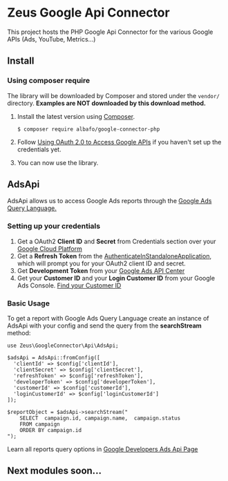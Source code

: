 
# Zeus Google Api Connector

This project hosts the PHP Google Api Connector for the various Google APIs (Ads, YouTube, Metrics...)

## Install

### Using composer require

The library will be downloaded by Composer and stored under the  `vendor/`  directory.  **Examples are NOT downloaded by this download method.**

1.  Install the latest version using  [Composer](https://getcomposer.org/).
    
    ```
    $ composer require albafo/google-connector-php
    ```
    
2.  Follow  [Using OAuth 2.0 to Access Google APIs](https://developers.google.com/identity/protocols/oauth2)  if you haven't set up the credentials yet.
    
3.  You can now use the library.

## AdsApi

AdsApi allows us to access Google Ads reports through the [Google Ads Query Language.](https://developers.google.com/google-ads/api/docs/query/overview) 

### Setting up your credentials

1. Get a OAuth2 **Client ID** and **Secret** from Credentials section over your [Google Cloud Platform](https://console.cloud.google.com/apis/credentials)
2. Get a **Refresh Token** from the [AuthenticateInStandaloneApplication](https://github.com/googleads/google-ads-php/blob/master/examples/Authentication/AuthenticateInStandaloneApplication.php), which will prompt you for your OAuth2 client ID and secret.
3. Get **Development Token** from your [Google Ads API Center](https://ads.google.com/aw/apicenter)
4. Get your **Customer ID** and your **Login Customer ID** from your Google Ads Console. [Find your Customer ID](https://support.google.com/google-ads/answer/1704344?hl=en)

### Basic Usage

To get a report with Google Ads Query Language create an instance of AdsApi with your config and send the query from the **searchStream** method:
    
    use Zeus\GoogleConnector\Api\AdsApi;

    $adsApi = AdsApi::fromConfig([  
      'clientId' => $config['clientId'],  
      'clientSecret' => $config['clientSecret'],  
      'refreshToken' => $config['refreshToken'],  
      'developerToken' => $config['developerToken'],  
      'customerId' => $config['customerId'],  
      'loginCustomerId' => $config['loginCustomerId']  
    ]);
    
    $reportObject = $adsApi->searchStream("
	    SELECT  campaign.id, campaign.name,  campaign.status
	    FROM campaign 
	    ORDER BY campaign.id
    ");

Learn all reports query options in [Google Developers Ads Api Page](https://developers.google.com/google-ads/api/docs/reporting/example) 

## Next modules soon...
